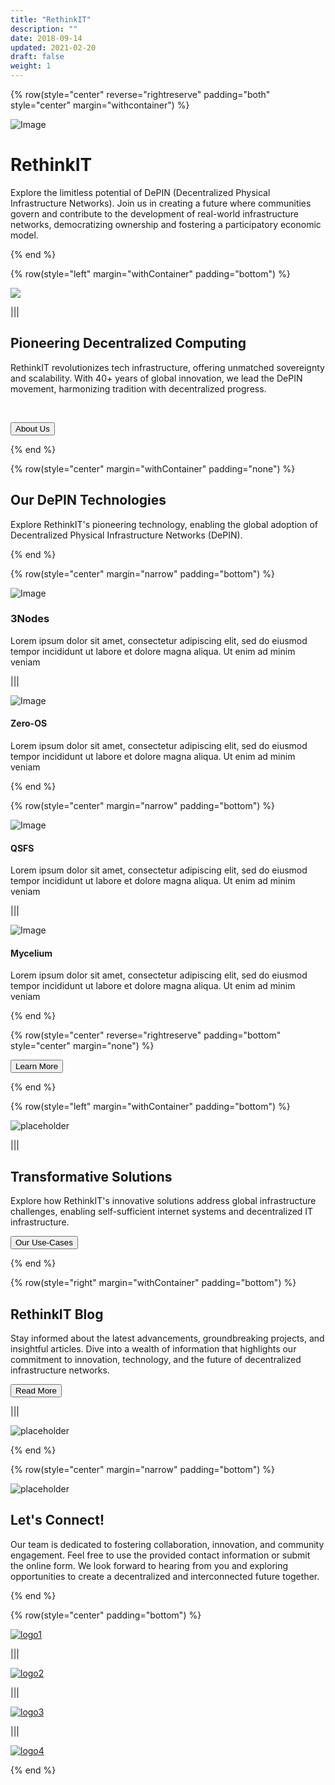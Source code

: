 ```yaml
---
title: "RethinkIT"
description: ""
date: 2018-09-14
updated: 2021-02-20
draft: false
weight: 1
---
```


<!-- section 1 (header) -->

{% row(style="center" reverse="rightreserve" padding="both" style="center" margin="withcontainer") %}

<div class="px-4 md:px-16 lg:px-28">

![Image](./img/map.png#mx-auto)

  # RethinkIT

  <p>Explore the limitless potential of DePIN (Decentralized Physical Infrastructure Networks). Join us in creating a future where communities govern and contribute to the development of real-world infrastructure networks, democratizing ownership and fostering a participatory economic model.</p>

</div>

{% end %}

<!-- section 2 about -->

{% row(style="left" margin="withContainer" padding="bottom") %}

<div class="container mx-auto"> 

  ![](./img/datacenter.png#mx-auto)

</div>

|||

<div class="container mx-auto"> 

  ## Pioneering Decentralized Computing

  RethinkIT revolutionizes tech infrastructure, offering unmatched sovereignty and scalability. With 40+ years of global innovation, we lead the DePIN movement, harmonizing tradition with decentralized progress.

  <br>

  <button onclick="/about">About Us</button>
</div>

{% end %}



<!-- section 3 (TECH) -->

{% row(style="center" margin="withContainer" padding="none") %}

<div class="container mx-auto"> 

  ## Our DePIN Technologies

  <p>Explore RethinkIT's pioneering technology, enabling the global adoption of Decentralized Physical Infrastructure Networks (DePIN).</p>
</div>

{% end %}

<!-- section 3 (TECH-ROW1) -->

{% row(style="center" margin="narrow" padding="bottom") %}

<div class="mx-4 my-4">

  ![Image](./img/node.png#md#mx-auto)

 ### 3Nodes
  Lorem ipsum dolor sit amet, consectetur adipiscing elit, sed do eiusmod tempor incididunt ut labore et dolore magna aliqua. Ut enim ad minim veniam

</div>

|||

<div class="mx-4 my-4">

  ![Image](./img/zero.png#md#mx-auto)

  #### Zero-OS
  Lorem ipsum dolor sit amet, consectetur adipiscing elit, sed do eiusmod tempor incididunt ut labore et dolore magna aliqua. Ut enim ad minim veniam
</div>

{% end %}

<!-- section 3 (TECH-ROW2) -->

{% row(style="center" margin="narrow" padding="bottom") %}

<div class="mx-4 my-4">

  ![Image](./img/quantum.png#md#mx-auto)

  #### QSFS
  Lorem ipsum dolor sit amet, consectetur adipiscing elit, sed do eiusmod tempor incididunt ut labore et dolore magna aliqua. Ut enim ad minim veniam
</div>

|||

<div class="mx-4 my-4">

  ![Image](./img/mycelium.png#md#mx-auto)

  #### Mycelium
  Lorem ipsum dolor sit amet, consectetur adipiscing elit, sed do eiusmod tempor incididunt ut labore et dolore magna aliqua. Ut enim ad minim veniam
</div>

{% end %}

{% row(style="center" reverse="rightreserve" padding="bottom" style="center" margin="none") %}

<button onclick="yourlink">
  Learn More
</button>

{% end %}

<!-- section 4 solutions -->

{% row(style="left" margin="withContainer" padding="bottom") %}

![placeholder](./img/city4.png#mx-auto)

|||

## Transformative Solutions

<p>Explore how RethinkIT's innovative solutions address global infrastructure challenges, enabling self-sufficient internet systems and decentralized IT infrastructure.</p>

<button onclick="yourlink">
  Our Use-Cases
</button>

{% end %}

<!-- section 5 news -->

{% row(style="right" margin="withContainer" padding="bottom") %}

## RethinkIT Blog

<p>Stay informed about the latest advancements, groundbreaking projects, and insightful articles. Dive into a wealth of information that highlights our commitment to innovation, technology, and the future of decentralized infrastructure networks.</p>

<button onclick="yourlink">
  Read More
</button>

|||

![placeholder](./img/news.png#mx-auto)

{% end %}

<!-- section 6 contact -->

{% row(style="center" margin="narrow" padding="bottom") %}

<div class="container mx-auto">

![placeholder](./img/img_section.png#mx-auto)

  ## Let's Connect!

  <p>Our team is dedicated to fostering collaboration, innovation, and community engagement. Feel free to use the provided contact information or submit the online form. We look forward to hearing from you and exploring opportunities to create a decentralized and interconnected future together.</p>
</div>

{% end %}

<!-- section 6 in the news -->

{% row(style="center" padding="bottom") %}

[![logo1](img/logo_bottom.png#small)](yourlink)

|||

[![logo2](img/logo_bottom.png#small)](yourlink)

|||

[![logo3](img/logo_bottom.png#small)](yourlink)

|||

[![logo4](img/logo_bottom.png#small)](yourlink)

{% end %}